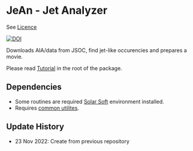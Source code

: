 # JeAn - Jet Analyzer

See [Licence](https://github.com/Alexey-Stupishin/JeAn---Jet-Analyzer/blob/main/LICENSE)

<!--- [![DOI](https://zenodo.org/badge/569744299.svg)](https://zenodo.org/badge/latestdoi/569744299) --->
[![DOI](https://zenodo.org/badge/7362757.svg)](https://zenodo.org/record/7362757)
<!--- [doi:10.5281/zenodo.7362757](https://zenodo.org/record/7362757) --->

Downloads AIA/data from JSOC, find jet-like occurencies and prepares a movie.

Please read [Tutorial](https://github.com/Alexey-Stupishin/JeAn---Jet-Analyzer/blob/main/JeAn%20-%20Jet%20Analyzer%20Tutorial.pdf) in the root of the package.

## Dependencies
* Some routines are required [Solar Soft](https://www.lmsal.com/solarsoft/ssw_packages_info.html) environment installed.
* Requires [common utilites](https://github.com/Alexey-Stupishin/AS-IDL-Library).

## Update History
* 23 Nov 2022: Create from previous repository